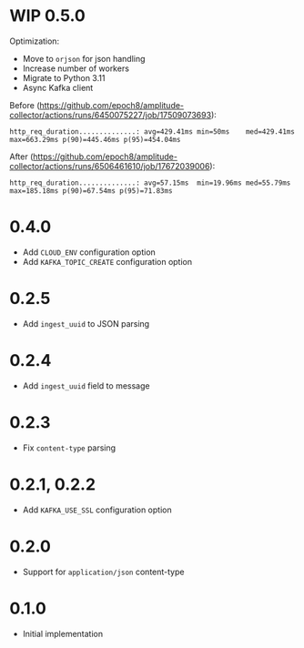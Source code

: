 # WIP 0.5.0

Optimization:

* Move to `orjson` for json handling
* Increase number of workers
* Migrate to Python 3.11
* Async Kafka client


Before (https://github.com/epoch8/amplitude-collector/actions/runs/6450075227/job/17509073693):

```
http_req_duration..............: avg=429.41ms min=50ms    med=429.41ms max=663.29ms p(90)=445.46ms p(95)=454.04ms
```

After (https://github.com/epoch8/amplitude-collector/actions/runs/6506461610/job/17672039006):

```
http_req_duration..............: avg=57.15ms  min=19.96ms med=55.79ms max=185.18ms p(90)=67.54ms p(95)=71.83ms
```

# 0.4.0

* Add `CLOUD_ENV` configuration option
* Add `KAFKA_TOPIC_CREATE` configuration option

# 0.2.5

* Add `ingest_uuid` to JSON parsing

# 0.2.4

* Add `ingest_uuid` field to message

# 0.2.3

* Fix `content-type` parsing

# 0.2.1, 0.2.2

* Add `KAFKA_USE_SSL` configuration option

# 0.2.0

* Support for `application/json` content-type

# 0.1.0

* Initial implementation
